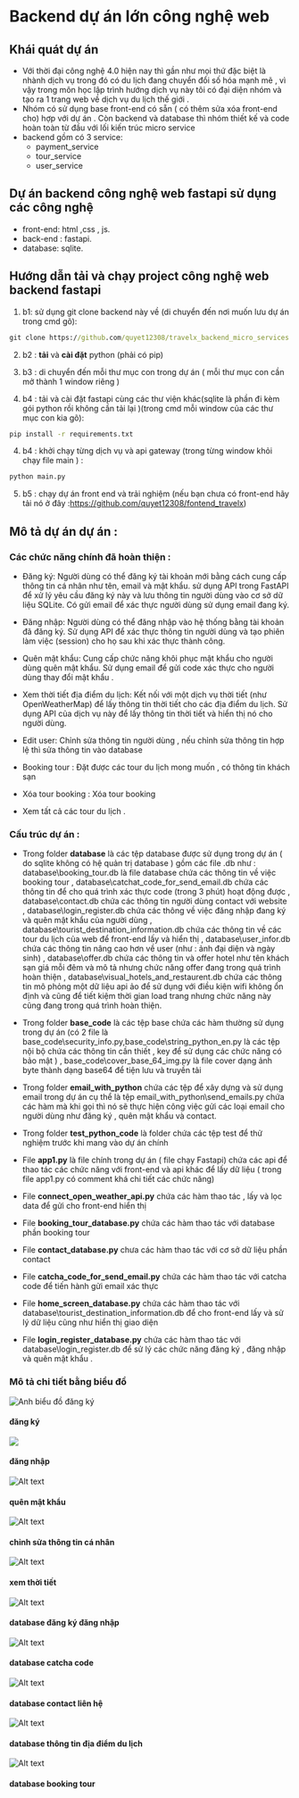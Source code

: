 
# Backend dự án lớn công nghệ web

## Khái quát dự án 
- Với thời đại công nghệ 4.0 hiện nay thì gần như mọi thứ đặc biệt là nhành dịch vụ trong đó có du lịch đang chuyển đổi số hóa mạnh mẽ , vì vậy trong môn học lập trình hướng dịch vụ này tôi có đại diện nhóm và tạo ra 1 trang web về dịch vụ du lịch thế giới .
- Nhóm có sử dụng base front-end có sẵn ( có thêm sửa xóa front-end cho) hợp với dự án . Còn backend và database thì nhóm thiết kế và code hoàn toàn từ đầu với lối kiến trúc micro service 
- backend gồm có 3 service: 
    - payment_service
    - tour_service
    - user_service

## Dự án backend công nghệ web fastapi sử dụng các công nghệ 

- front-end: html ,css , js.
- back-end : fastapi.
- database: sqlite.

## Hướng dẫn tải và chạy project công nghệ web backend fastapi

1. b1: sử dụng git clone backend này về (di chuyển đến nơi muốn lưu dự án trong cmd gõ): 
```cmd
git clone https://github.com/quyet12308/travelx_backend_micro_services.git
```

2. b2 : **tải** và **cài đặt** python (phải có pip)

3. b3 : di chuyển đến mỗi thư mục con trong dự án ( mỗi thư mục con cần mở thành 1 window riêng )

3. b4 : tải và cài đặt fastapi cùng các thư viện khác(sqlite là phần đi kèm gói python rồi không cần tải lại )(trong cmd mỗi window của các thư mục con kia gõ): 
```cmd
pip install -r requirements.txt
```

4. b4 : khởi chạy từng dịch vụ và api gateway (trong từng window khỏi chạy file main ) : 
```cmd
python main.py
```

5. b5 : chạy dự án front end và trải nghiệm (nếu bạn chưa có front-end hãy tải nó ở đây :<https://github.com/quyet12308/fontend_travelx>)

## Mô tả dự án dự án :

### Các chức năng chính đã hoàn thiện :

- Đăng ký: Người dùng có thể đăng ký tài khoản mới bằng cách cung cấp thông tin cá nhân như tên, email và mật khẩu. sử dụng API trong FastAPI để xử lý yêu cầu đăng ký này và lưu thông tin người dùng vào cơ sở dữ liệu SQLite. Có gửi email để xác thực người dùng sử dụng email đang ký.

- Đăng nhập: Người dùng có thể đăng nhập vào hệ thống bằng tài khoản đã đăng ký. Sử dụng API để xác thực thông tin người dùng và tạo phiên làm việc (session) cho họ sau khi xác thực thành công.
	
- Quên mật khẩu: Cung cấp chức năng khôi phục mật khẩu cho người dùng quên mật khẩu. Sử dụng email để gửi code xác thực cho người dùng thay đổi mật khẩu .

- Xem thời tiết địa điểm du lịch: Kết nối với một dịch vụ thời tiết (như OpenWeatherMap) để lấy thông tin thời tiết cho các địa điểm du lịch. Sử dụng API của dịch vụ này để lấy thông tin thời tiết và hiển thị nó cho người dùng.

- Edit user: Chỉnh sửa thông tin người dùng , nếu chỉnh sửa thông tin hợp lệ thì sửa thông tin vào database

- Booking tour : Đặt được các tour du lịch mong muốn , có thông tin khách sạn 

- Xóa tour booking : Xóa tour booking 

- Xem tất cả các tour du lịch .

### Cấu trúc dự án :

- Trong folder **database** là các tệp database được sử dụng trong dự án ( do sqlite không có hệ quản trị database ) gồm các file .db như : database\booking_tour.db là file database chứa các thông tin về việc booking tour , database\catchat_code_for_send_email.db chứa các thông tin để cho quá trình xác thực code (trong 3 phút) hoạt động được , database\contact.db chứa các thông tin người dùng contact với website , database\login_register.db chứa các thông về việc đăng nhập đang ký và quên mật khẩu của người dùng , database\tourist_destination_information.db chứa các thông tin về các tour du lịch của web để front-end lấy và hiển thị , database\user_infor.db chứa các thông tin nâng cao hơn về user (như : ảnh đại diện và ngày sinh) , database\offer.db chứa các thông tin và offer hotel như tên khách sạn giá mỗi đêm và mô tả nhưng chức năng offer đang trong quá trình hoàn thiện , database\visual_hotels_and_restaurent.db chứa các thông tin mô phỏng một dữ liệu api ảo để sử dụng với điều kiện wifi không ổn định và cũng để tiết kiệm thời gian load trang nhưng chức năng này cũng đang trong quá trình hoàn thiện.

- Trong folder **base_code**  là các tệp base chứa các hàm thường sử dụng trong dự án (có 2 file là base_code\security_info.py,base_code\string_python_en.py là các tệp nội bộ chứa các thông tin cần thiết , key để sử dụng các chức năng có bảo mật ) , base_code\cover_base_64_img.py là file cover dạng ảnh byte thành dạng base64 để tiện lưu và truyền tải 

- Trong folder **email_with_python**  chứa các tệp để xây dựng và sử dụng email trong dự án cụ thể là tệp email_with_python\send_emails.py chứa các hàm mà khi gọi thì nó sẽ thực hiện công việc gửi các loại email cho người dùng như đăng ký , quên mật khẩu và contact.

- Trong folder **test_python_code**  là folder chứa các tệp test để thử nghiệm trước khi mang vào dự án chính

- File **app1.py**  là file chính trong dự án ( file chạy Fastapi) chứa các api để thao tác các chức năng với front-end và api khác để lấy dữ liệu ( trong file app1.py có comment khá chi tiết các chức năng)

- File **connect_open_weather_api.py**  chứa các hàm thao tác , lấy và lọc data để gửi cho front-end hiển thị 

- File **booking_tour_database.py** chứa các hàm thao tác với database phần booking tour 

- File **contact_database.py**  chưa các hàm thao tác với cơ sở dữ liệu phần contact 

- File **catcha_code_for_send_email.py**  chứa các hàm thao tác với catcha code để tiến hành gửi email xác thực

- File **home_screen_database.py**  chứa các hàm thao tác với database\tourist_destination_information.db để cho front-end lấy và sử lý dữ liệu cũng như hiển thị giao diện 

- File **login_register_database.py**  chứa các hàm thao tác với database\login_register.db để sử lý các chức năng đăng ký , đăng nhập và quên mật khẩu .

### Mô tả chi tiết bằng biểu đồ

![Anh biểu đồ đăng ký](./img_destination_information/Picture1.png)
#### đăng ký
![](./img_destination_information/Picture2.png)
#### đăng nhập
![Alt text](./img_destination_information/Picture3.png)
#### quên mật khẩu
![Alt text](./img_destination_information/Picture4.png)
#### chỉnh sửa thông tin cá nhân
![Alt text](./img_destination_information/Picture5.png)
#### xem thời tiết
![Alt text](./img_destination_information/Picture6.png)
#### database đăng ký đăng nhập
![Alt text](./img_destination_information/Picture7.png)
#### database catcha code
![Alt text](./img_destination_information/Picture8.png)
#### database contact liên hệ
![Alt text](./img_destination_information/Picture9.png)
#### database  thông tin địa điểm du lịch
![Alt text](./img_destination_information/Picture10.png)
#### database booking tour


